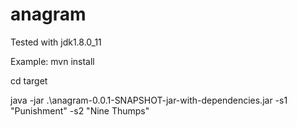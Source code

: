 # anagram

Tested with jdk1.8.0_11

Example:
mvn install

cd target

java -jar .\anagram-0.0.1-SNAPSHOT-jar-with-dependencies.jar -s1 "Punishment" -s2 "Nine Thumps"



